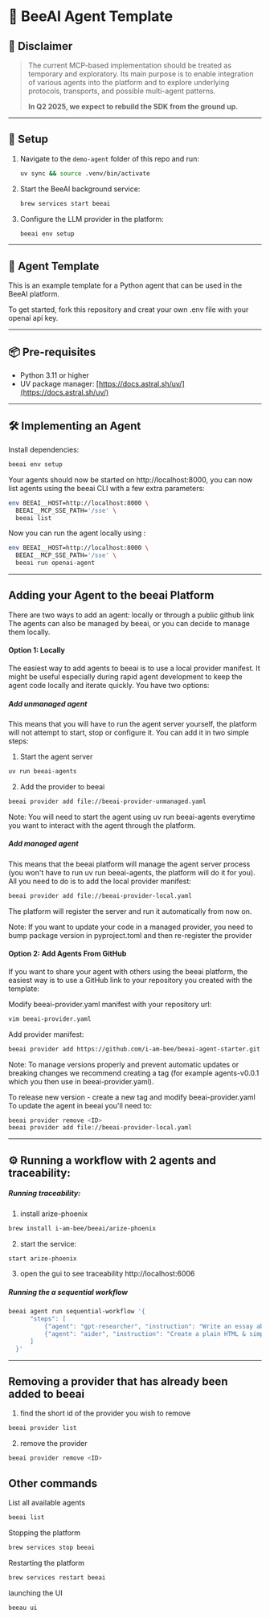 # 🐝 BeeAI Agent Template

## 🚧 Disclaimer

> The current MCP-based implementation should be treated as temporary and exploratory. Its main purpose is to enable integration of various agents into the platform and to explore underlying protocols, transports, and possible multi-agent patterns.  
> 
> **In Q2 2025, we expect to rebuild the SDK from the ground up.**

---

## 🔧 Setup

1. Navigate to the `demo-agent` folder of this repo and run:

    ```bash
    uv sync && source .venv/bin/activate
    ```

2. Start the BeeAI background service:

    ```bash
    brew services start beeai
    ```

3. Configure the LLM provider in the platform:

    ```bash
    beeai env setup
    ```

---

## 🧠 Agent Template

This is an example template for a Python agent that can be used in the BeeAI platform.

To get started, fork this repository and creat your own .env file with your openai api key.

---

## 📦 Pre-requisites

- Python 3.11 or higher  
- UV package manager: [https://docs.astral.sh/uv/](https://docs.astral.sh/uv/)

---

## 🛠 Implementing an Agent

Install dependencies:
```bash
beeai env setup
   ```
Your agents should now be started on http://localhost:8000, you can now list agents using the beeai CLI with a few extra parameters:


```bash
env BEEAI__HOST=http://localhost:8000 \
  BEEAI__MCP_SSE_PATH='/sse' \
  beeai list
   ```
Now you can run the agent locally using :
```bash
env BEEAI__HOST=http://localhost:8000 \
  BEEAI__MCP_SSE_PATH='/sse' \
  beeai run openai-agent
   ```

---

## Adding your Agent to the beeai Platform
There are two ways to add an agent: locally or through a public github link
The agents can also be managed by beeai, or you can decide to manage them locally.

#### Option 1: Locally
The easiest way to add agents to beeai is to use a local provider manifest. It might be useful especially during rapid agent development to keep the agent code locally and iterate quickly. You have two options:

##### Add unmanaged agent
This means that you will have to run the agent server yourself, the platform will not attempt to start, stop or configure it. You can add it in two simple steps:

1. Start the agent server 
```bash
uv run beeai-agents
   ```
2. Add the provider to beeai
```bash
beeai provider add file://beeai-provider-unmanaged.yaml
   ```
Note: You will need to start the agent using uv run beeai-agents everytime you want to interact with the agent through the platform.

##### Add managed agent

This means that the beeai platform will manage the agent server process (you won't have to run uv run beeai-agents, the platform will do it for you). All you need to do is to add the local provider manifest:
```bash
beeai provider add file://beeai-provider-local.yaml
   ```

The platform will register the server and run it automatically from now on.

Note: If you want to update your code in a managed provider, you need to bump package version in pyproject.toml and then re-register the provider

#### Option 2: Add Agents From GitHub
If you want to share your agent with others using the beeai platform, the easiest way is to use a GitHub link to your repository you created with the template:

Modify beeai-provider.yaml manifest with your repository url:
```bash
vim beeai-provider.yaml
   ```

Add provider manifest:
```bash
beeai provider add https://github.com/i-am-bee/beeai-agent-starter.git
   ```

Note: To manage versions properly and prevent automatic updates or breaking changes we recommend creating a tag (for example agents-v0.0.1 which you then use in beeai-provider.yaml).

To release new version - create a new tag and modify beeai-provider.yaml
To update the agent in beeai you'll need to:

```bash
beeai provider remove <ID>
beeai provider add file://beeai-provider-local.yaml
   ```
---
## ⚙️ Running a workflow with 2 agents and traceability:
##### Running traceability:
1. install arize-phoenix
```bash
brew install i-am-bee/beeai/arize-phoenix
   ```
2. start the service:
```bash
start arize-phoenix
   ```
3. open the gui to see traceability http://localhost:6006

##### Running the a sequential workflow
```bash
beeai agent run sequential-workflow '{
      "steps": [
          {"agent": "gpt-researcher", "instruction": "Write an essay about AI agents."},
          {"agent": "aider", "instruction": "Create a plain HTML & simple CSS styled website based on the provided essay."}
      ]
  }'
   ```
---
## Removing a provider that has already been added to beeai
1. find the short id of the provider you wish to remove
```bash
beeai provider list 
   ```
2. remove the provider
```bash
beeai provider remove <ID> 
```

## Other commands
List all available agents
```bash
beeai list 
   ```
 Stopping the platform
 ```bash
brew services stop beeai
   ```
Restarting the platform
```bash
brew services restart beeai
   ```
launching the UI
 ```bash
beeau ui
   ```
